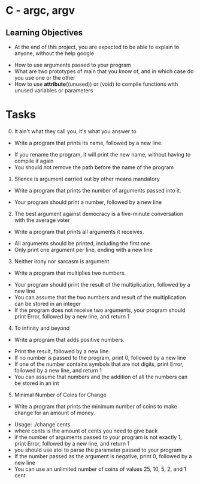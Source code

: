 # C - argc, argv

## Learning Objectives
- At the end of this project, you are expected to be able to explain to anyone, without the help google

* How to use arguments passed to your program
* What are two prototypes of main that you know of, and in which case do you use one or the other
* How to use __attribute__((unused)) or (void) to compile functions with unused variables or parameters

# Tasks

0. It ain't what they call you, it's what you answer to
- Write a program that prints its name, followed by a new line.

* If you rename the program, it will print the new name, without having to compile it again
* You should not remove the path before the name of the program

1. Silence is argument carried out by other means
mandatory
- Write a program that prints the number of arguments passed into it.

* Your program should print a number, followed by a new line

2. The best argument against democracy is a five-minute conversation with the average voter

- Write a program that prints all arguments it receives.

* All arguments should be printed, including the first one
* Only print one argument per line, ending with a new line

3. Neither irony nor sarcasm is argument

- Write a program that multiplies two numbers.

* Your program should print the result of the multiplication, followed by a new line
* You can assume that the two numbers and result of the multiplication can be stored in an integer
* If the program does not receive two arguments, your program should print Error, followed by a new line, and return 1

4. To infinity and beyond

- Write a program that adds positive numbers.

* Print the result, followed by a new line
* If no number is passed to the program, print 0, followed by a new line
* If one of the number contains symbols that are not digits, print Error, followed by a new line, and return 1
* You can assume that numbers and the addition of all the numbers can be stored in an int

5. Minimal Number of Coins for Change

- Write a program that prints the minimum number of coins to make change for an amount of money.

* Usage: ./change cents
* where cents is the amount of cents you need to give back
* if the number of arguments passed to your program is not exactly 1, print Error, followed by a new line, and return 1
* you should use atoi to parse the parameter passed to your program
* If the number passed as the argument is negative, print 0, followed by a new line
* You can use an unlimited number of coins of values 25, 10, 5, 2, and 1 cent
